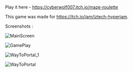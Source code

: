 Play it here - https://cyberwolf007.itch.io/maze-roulette

This game was made for https://itch.io/jam/iztech-hyperjam. 

Screenshots :

![MainScreen](https://user-images.githubusercontent.com/45597965/112765033-e6c9ab80-9028-11eb-9e1e-57e3b2371c86.PNG)

![GamePlay](https://user-images.githubusercontent.com/45597965/112765077-124c9600-9029-11eb-8433-fd6b1d54ccfa.png)

![WayToPortal_1](https://user-images.githubusercontent.com/45597965/112765044-ecbf8c80-9028-11eb-9a6a-effc0f5e9a88.png)

![WayToPortal](https://user-images.githubusercontent.com/45597965/112765046-ed582300-9028-11eb-888f-cde9f9cd34ab.PNG)

